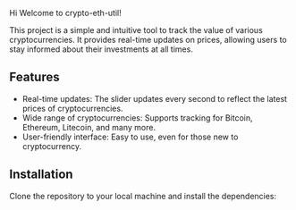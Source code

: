 Hi
Welcome to crypto-eth-util!

This project is a simple and intuitive tool to track the value of various cryptocurrencies. It provides real-time updates on prices, allowing users to stay informed about their investments at all times.

## Features

- Real-time updates: The slider updates every second to reflect the latest prices of cryptocurrencies.
- Wide range of cryptocurrencies: Supports tracking for Bitcoin, Ethereum, Litecoin, and many more.
- User-friendly interface: Easy to use, even for those new to cryptocurrency.

## Installation

Clone the repository to your local machine and install the dependencies:
